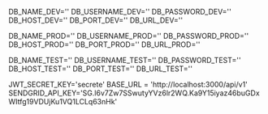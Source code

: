 DB_NAME_DEV=''
DB_USERNAME_DEV=''
DB_PASSWORD_DEV=''
DB_HOST_DEV=''
DB_PORT_DEV=''
DB_URL_DEV=''

DB_NAME_PROD=''
DB_USERNAME_PROD=''
DB_PASSWORD_PROD=''
DB_HOST_PROD=''
DB_PORT_PROD=''
DB_URL_PROD=''

DB_NAME_TEST=''
DB_USERNAME_TEST=''
DB_PASSWORD_TEST=''
DB_HOST_TEST=''
DB_PORT_TEST=''
DB_URL_TEST=''

JWT_SECRET_KEY='secrete'
BASE_URL = 'http://localhost:3000/api/v1'
SENDGRID_API_KEY='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'
